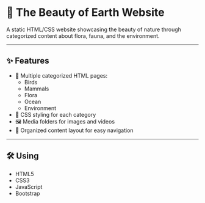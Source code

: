 # 🌿 The Beauty of Earth Website

A static HTML/CSS website showcasing the beauty of nature through categorized content about flora, fauna, and the environment.

---

## ✨ Features

- 📄 Multiple categorized HTML pages:
  - Birds
  - Mammals
  - Flora
  - Ocean
  - Environment
- 🎨 CSS styling for each category
- 🖼️ Media folders for images and videos
- 📁 Organized content layout for easy navigation

---

## 🛠️ Using

- HTML5
- CSS3
- JavaScript
- Bootstrap
